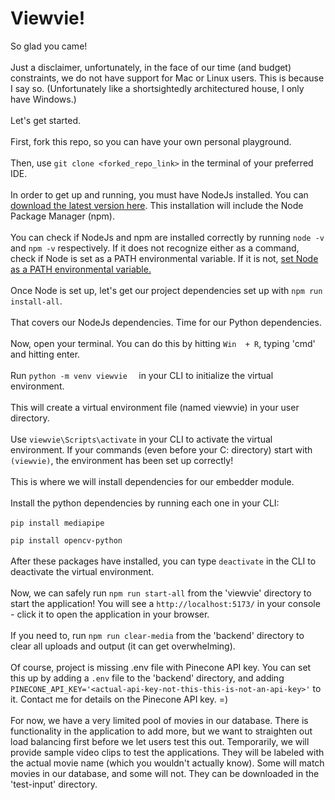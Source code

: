 # Viewvie!

So glad you came!
<br/><br/>
Just a disclaimer, unfortunately, in the face of our time (and budget) constraints, we do not have support for Mac or Linux users. This is because I say so. (Unfortunately like a shortsightedly architectured house, I only have Windows.)
<br/><br/>
Let's get started.
<br/><br/>
First, fork this repo, so you can have your own personal playground.
<br/><br/>
Then, use ```git clone <forked_repo_link>``` in the terminal of your preferred IDE.
<br/><br/>
In order to get up and running, you must have NodeJs installed. You can [download the latest version here](https://nodejs.org/en/download). This installation will include the Node Package Manager (npm).
<br/><br/>
You can check if NodeJs and npm are installed correctly by running ```node -v``` and ```npm -v``` respectively. If it does not recognize either as a command, check if Node is set as a PATH environmental variable. If it is not, [set Node as a PATH environmental variable.](https://www.architectryan.com/2018/03/17/add-to-the-path-on-windows-10/)
<br/><br/>
Once Node is set up, let's get our project dependencies set up with ```npm run install-all```.
<br/><br/>
That covers our NodeJs dependencies. Time for our Python dependencies.
<br/><br/>
Now, open your terminal. You can do this by hitting ```Win  + R```, typing 'cmd' and hitting enter.
<br/><br/>
Run ```python -m venv viewvie  ``` in your CLI to initialize the virtual environment.
<br/><br/>
This will create a virtual environment file (named viewvie) in your user directory.
<br/><br/>
Use ```viewvie\Scripts\activate``` in your CLI to activate the virtual environment. If your commands (even before your C: directory) start with ```(viewvie)```, the environment has been set up correctly!
<br/><br/>
This is where we will install dependencies for our embedder module.
<br/><br/>
Install the python dependencies by running each one in your CLI:
<br/><br/>
```pip install mediapipe```

```pip install opencv-python```
<br/><br/>
After these packages have installed, you can type ```deactivate``` in the CLI to deactivate the virtual environment.
<br/><br/>
Now, we can safely run ```npm run start-all``` from the 'viewvie' directory to start the application! You will see a ```http://localhost:5173/``` in your console - click it to open the application in your browser.
<br/><br/>
If you need to, run ```npm run clear-media``` from the 'backend' directory to clear all uploads and output (it can get overwhelming).
<br/><br/>
Of course, project is missing .env file with Pinecone API key. You can set this up by adding a ```.env``` file to the 'backend' directory, and adding ```PINECONE_API_KEY='<actual-api-key-not-this-this-is-not-an-api-key>'``` to it. Contact me for details on the Pinecone API key. =)
<br/><br/>
For now, we have a very limited pool of movies in our database. There is functionality in the application to add more, but we want to straighten out load balancing first before we let users test this out. Temporarily, we will provide sample video clips to test the applications. They will be labeled with the actual movie name (which you wouldn't actually know). Some will match movies in our database, and some will not. They can be downloaded in the 'test-input' directory.
